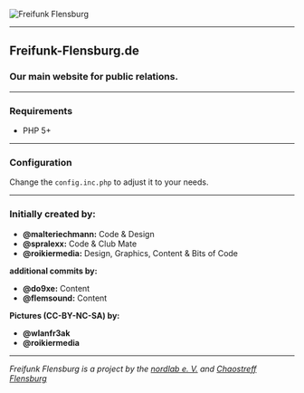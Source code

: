 ![Freifunk Flensburg](https://raw.githubusercontent.com/freifunk-flensburg/website/master/assets/images/freifunk-flensburg.png)

---

## Freifunk-Flensburg.de

### Our main website for public relations.

___

### Requirements

* PHP 5+

---

### Configuration

Change the `config.inc.php` to adjust it to your needs.

---

### Initially created by:

- **@malteriechmann:** Code & Design
- **@spralexx:** Code & Club Mate
- **@roikiermedia:** Design, Graphics, Content & Bits of Code

**additional commits by:**

- **@do9xe:** Content
- **@flemsound:** Content

**Pictures (CC-BY-NC-SA) by:**

- **@wlanfr3ak**
- **@roikiermedia**

---

*Freifunk Flensburg is a project by the [nordlab e. V.](http://www.nordlab-ev.de) and [Chaostreff Flensburg](https://chaostreff-flensburg.de)*
